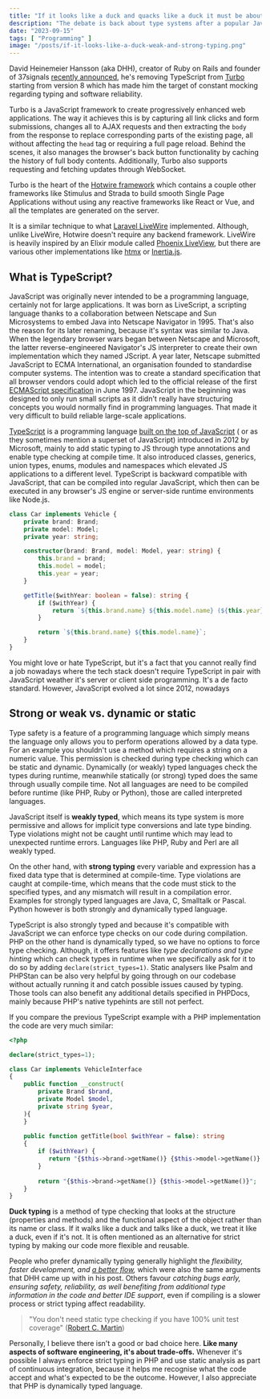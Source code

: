 ```yaml
---
title: "If it looks like a duck and quacks like a duck it must be about typing"
description: "The debate is back about type systems after a popular JavaScript framework removed TypeScript support from its codebase. Let's take a look why typing can be important, what is TypeScript and why we shouldn't dig a grave for Turbo just yet."
date: "2023-09-15"
tags: [ "Programming" ]
image: "/posts/if-it-looks-like-a-duck-weak-and-strong-typing.png"
---
```


David Heinemeier Hansson (aka DHH), creator of Ruby on Rails and founder of
37signals [recently announced](https://world.hey.com/dhh/turbo-8-is-dropping-typescript-70165c01), he's removing
TypeScript from [Turbo](https://turbo.hotwire.dev/) starting from version 8 which has made him the target of constant
mocking regarding typing and software reliability.

Turbo is a JavaScript framework to create progressively enhanced web applications. The way it achieves this is by
capturing all link clicks and form submissions, changes all to AJAX requests and then extracting the `body` from the
response to replace corresponding parts of the existing page, all without affecting the `head` tag or requiring a full
page reload. Behind the scenes, it also manages the browser's back button functionality by caching the history of full
body contents. Additionally, Turbo also supports requesting and fetching updates through WebSocket.

Turbo is the heart of the [Hotwire framework](https://hotwired.dev/) which contains a couple other frameworks like
Stimulus and Strada to build
smooth Single Page Applications without using any reactive frameworks like React or Vue, and all the templates are
generated on the server.

It is a similar technique to what [Laravel LiveWire](https://laravel-livewire.com/) implemented. Although, unlike
LiveWire, Hotwire doesn't require any
backend framework. LiveWire is heavily inspired by an Elixir module
called [Phoenix LiveView](https://hexdocs.pm/phoenix_live_view/Phoenix.LiveView.html), but there are various other
implementations like [htmx](https://htmx.org/) or [Inertia.js](https://inertiajs.com/).

## What is TypeScript?

JavaScript was originally never intended to be a programming language, certainly not for large applications. It was born
as LiveScript, a scripting language thanks to a collaboration between Netscape and Sun Microsystems to embed Java into
Netscape Navigator in 1995. That's also the reason for its later renaming, because it's syntax was similar to Java. When
the legendary browser
wars began between Netscape and Microsoft, the latter reverse-engineered Navigator's JS interpreter to create their own
implementation which they named JScript. A year later, Netscape submitted JavaScript to ECMA International, an
organisation founded to standardise computer systems. The intention was to create a standard specification that all
browser
vendors could adopt which led to the official release of the
first [ECMAScript specification](https://www.ecma-international.org/publications-and-standards/standards/ecma-262/) in
June 1997. JavaScript in
the beginning was designed to only run small scripts as it didn't really have structuring concepts you would normally
find in programming languages. That made it very difficult to build reliable large-scale applications.

[TypeScript](https://www.typescriptlang.org/) is a programming
language [built on the top of JavaScript](https://hanselminutes.com/340/what-is-typescript-and-why-with-anders-hejlsberg) (
or as they sometimes mention a superset of
JavaScript) introduced in 2012 by Microsoft, mainly to add static typing to JS through type annotations and enable type
checking at compile time. It also introduced classes, generics, union types, enums, modules and namespaces which
elevated JS applications to a different level. TypeScript is backward compatible with JavaScript, that can be compiled
into regular JavaScript, which then can be executed in any browser's JS engine or server-side runtime environments
like Node.js.

```typescript
class Car implements Vehicle {
    private brand: Brand;
    private model: Model;
    private year: string;

    constructor(brand: Brand, model: Model, year: string) {
        this.brand = brand;
        this.model = model;
        this.year = year;
    }

    getTitle($withYear: boolean = false): string {
        if ($withYear) {
            return `${this.brand.name} ${this.model.name} (${this.year})`;
        }

        return `${this.brand.name} ${this.model.name}`;
    }
}
```

You might love or hate TypeScript, but it's a fact that you cannot really find a job nowadays where the tech stack
doesn't require TypeScript in pair with JavaScript weather it's server or client side programming. It's a de facto
standard. However, JavaScript evolved a lot since 2012, nowadays 

## Strong or weak vs. dynamic or static

Type safety is a feature of a programming language which simply means the language only allows you to perform operations
allowed by a data type. For an example you shouldn't use a method which requires a string on a numeric value. This
permission is checked during type checking which can be static and dynamic. Dynamically (or weakly) typed languages
check the types during runtime, meanwhile statically (or strong) typed does the same through usually compile time. Not
all languages are need to be compiled before runtime (like PHP, Ruby or Python), those are called interpreted languages.

JavaScript itself is **weakly typed**, which means its type system is more permissive and allows for implicit type
conversions and late type binding. Type violations might not be caught until runtime which may lead to unexpected
runtime errors. Languages like PHP, Ruby and Perl are all weakly typed.

On the other hand, with **strong typing** every variable and expression has a fixed data type that is determined at
compile-time. Type violations are caught at compile-time, which means that the code must stick to the specified
types, and any mismatch will result in a compilation error. Examples for strongly typed languages are Java, C, Smalltalk
or Pascal. Python however is both strongly and dynamically typed language.

TypeScript is also strongly typed and because it's compatible with JavaScript we can enforce type checks on our code
during compilation. PHP on the other hand is dynamically typed, so we have no options to force type checking. Although,
it offers features like *type declarations and type hinting* which can check types in runtime when we specifically ask
for it to do so by adding `declare(strict_types=1)`. Static analysers like Psalm and PHPStan can be also very
helpful by going through on our codebase without actually running it and catch possible issues caused by typing. Those
tools can also benefit any additional details specified in PHPDocs, mainly because PHP's native typehints are still not
perfect.

If you compare the previous TypeScript example with a PHP implementation the code are very much similar:

```php
<?php

declare(strict_types=1);

class Car implements VehicleInterface
{
	public function __construct(
		private Brand $brand,
		private Model $model,
		private string $year,
	){
	}
	
	public function getTitle(bool $withYear = false): string
	{
		if ($withYear) {
		   return "{$this->brand->getName()} {$this->model->getName()} ({$this->year})";	
		}
		
		return "{$this->brand->getName()} {$this->model->getName()}";
	}
}

```

**Duck typing** is a method of type checking that looks at the structure (properties and methods) and the functional
aspect of the object rather than its name or class. If it walks like a duck and talks like a duck, we treat it like a
duck, even if it's not. It is often mentioned as an alternative for strict typing by making our code more flexible and
reusable.

People who prefer dynamically typing generally highlight the *flexibility, faster development, and
[a better flow](https://martinfowler.com/bliki/DynamicTyping.html),* which were also the same arguments that DHH came
up with in his post. Others favour *catching bugs early, ensuring safety, reliability, as well benefiting from
additional type information in the code and better IDE support*, even if compiling is a slower process or strict typing
affect readability.

> "You don't need static type checking if you have 100% unit test coverage"
> ([Robert C. Martin](https://blog.cleancoder.com/uncle-bob/2016/05/01/TypeWars.html))

Personally, I believe there isn't a good or bad choice here. **Like many aspects of software engineering, it's about
trade-offs.** Whenever it's possible I always enforce strict typing in PHP and use static analysis as part of
continuous integration, because it helps me recognise what the code accept and what's expected to be the outcome.
However, I also appreciate that PHP is dynamically typed language.
